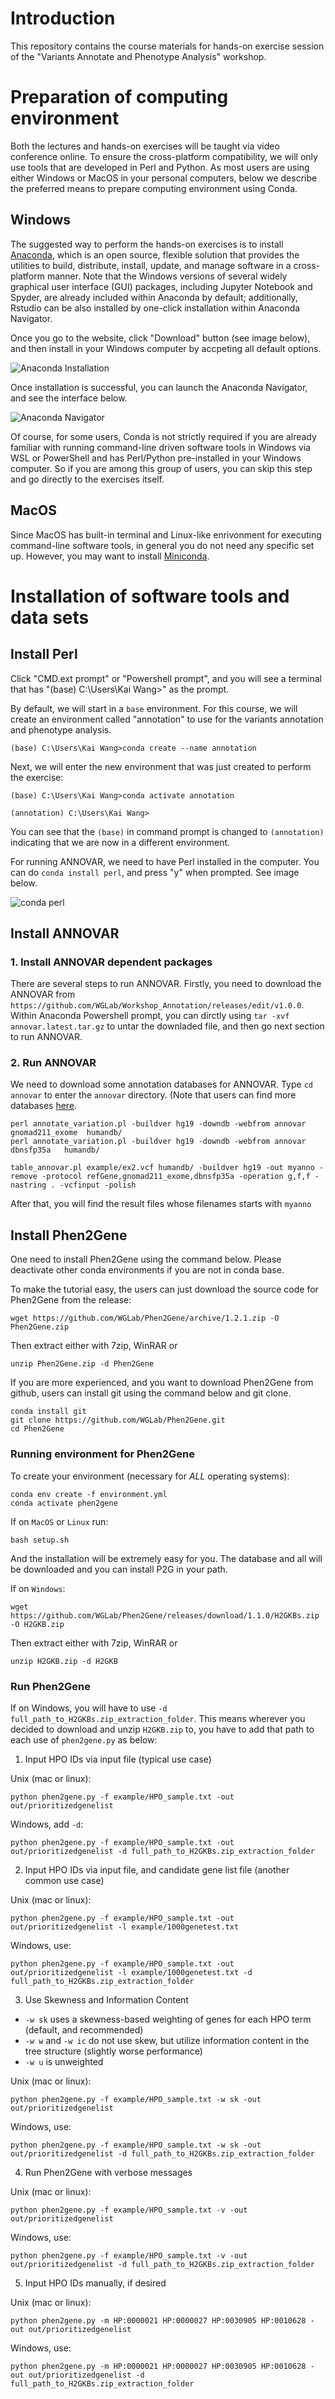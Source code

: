 # Introduction
This repository contains the course materials for hands-on exercise session of the "Variants Annotate and Phenotype Analysis" workshop. 

# Preparation of computing environment
Both the lectures and hands-on exercises will be taught via video conference online. To ensure the cross-platform compatibility, we will only use tools that are developed in Perl and Python. As most users are using either Windows or MacOS in your personal computers, below we describe the preferred means to prepare computing environment using Conda. 

## Windows
The suggested way to perform the hands-on exercises is to install [Anaconda](https://www.anaconda.com/products/individual), which is an open source, flexible solution that provides the utilities to build, distribute, install, update, and manage software in a cross-platform manner. Note that the Windows versions of several widely graphical user interface (GUI) packages, including Jupyter Notebook and Spyder, are already included within Anaconda by default; additionally, Rstudio can be also installed by one-click installation within Anaconda Navigator.

Once you go to the website, click "Download" button (see image below), and then install in your Windows computer by accpeting all default options.

![Anaconda Installation](img/anaconda.png)


Once installation is successful, you can launch the Anaconda Navigator, and see the interface below.

![Anaconda Navigator](img/navigator.png)

Of course, for some users, Conda is not strictly required if you are already familiar with running command-line driven software tools in Windows via WSL or PowerShell and has Perl/Python pre-installed in your Windows computer. So if you are among this group of users, you can skip this step and go directly to the exercises itself.



## MacOS
Since MacOS has built-in terminal and Linux-like enrivonment for executing command-line software tools, in general you do not need any specific set up. However, you may want to install [Miniconda](https://docs.conda.io/projects/conda/en/latest/user-guide/install/macos.html).


# Installation of software tools and data sets

## Install Perl

Click "CMD.ext prompt" or "Powershell prompt", and you will see a terminal that has "(base) C:\Users\Kai Wang>" as the prompt.

By default, we will start in a `base` environment. For this course, we will create an environment called "annotation" to use for the variants annotation and phenotype analysis. 

```
(base) C:\Users\Kai Wang>conda create --name annotation
```

Next, we will enter the new environment that was just created to perform the exercise:

```
(base) C:\Users\Kai Wang>conda activate annotation

(annotation) C:\Users\Kai Wang>
```

You can see that the `(base)` in command prompt is changed to `(annotation)` indicating that we are now in a different environment.

For running ANNOVAR, we need to have Perl installed in the computer. You can do `conda install perl`, and press "y" when prompted. See image below.

![conda perl](img/conda_perl.png)

## Install ANNOVAR

### 1. Install ANNOVAR dependent packages

There are several steps to run ANNOVAR. Firstly, you need to download the ANNOVAR from `https://github.com/WGLab/Workshop_Annotation/releases/edit/v1.0.0`. Within Anaconda Powershell prompt, you can dirctly using `tar -xvf annovar.latest.tar.gz` to untar the downladed file, and then go next section to run ANNOVAR.

### 2. Run ANNOVAR

We need to download some annotation databases for ANNOVAR. Type `cd annovar` to enter the `annovar` directory. (Note that users can find more databases [here](https://doc-openbio.readthedocs.io/projects/annovar/en/latest/user-guide/download/#-for-filter-based-annotation).
```
perl annotate_variation.pl -buildver hg19 -downdb -webfrom annovar gnomad211_exome  humandb/ 
perl annotate_variation.pl -buildver hg19 -downdb -webfrom annovar dbnsfp35a   humandb/ 
```

```
table_annovar.pl example/ex2.vcf humandb/ -buildver hg19 -out myanno -remove -protocol refGene,gnomad211_exome,dbnsfp35a -operation g,f,f -nastring . -vcfinput -polish
```
After that, you will find the result files whose filenames starts with `myanno`

## Install Phen2Gene

One need to install Phen2Gene using the command below. Please deactivate other conda environments if you are not in conda base.

To make the tutorial easy, the users can just download the source code for Phen2Gene from the release:

```
wget https://github.com/WGLab/Phen2Gene/archive/1.2.1.zip -O Phen2Gene.zip
```

Then extract either with 7zip, WinRAR or

```
unzip Phen2Gene.zip -d Phen2Gene
```

If you are more experienced, and you want to download Phen2Gene from github, users can install git using the command below and git clone.
```
conda install git
git clone https://github.com/WGLab/Phen2Gene.git
cd Phen2Gene
```

### Running environment for Phen2Gene

To create your environment (necessary for *ALL* operating systems):

```
conda env create -f environment.yml
conda activate phen2gene
```

If on `MacOS` or `Linux` run:

```
bash setup.sh
```
And the installation will be extremely easy for you.  The database and all will be downloaded and you can install P2G in your path.

If on `Windows`:

```
wget https://github.com/WGLab/Phen2Gene/releases/download/1.1.0/H2GKBs.zip -O H2GKB.zip
```

Then extract either with 7zip, WinRAR or

```
unzip H2GKB.zip -d H2GKB
```

### Run Phen2Gene

If on Windows, you will have to use `-d full_path_to_H2GKBs.zip_extraction_folder`.  This means wherever you decided to download and unzip `H2GKB.zip` to, you have to add that path to each use of `phen2gene.py` as below:

1. Input HPO IDs via input file (typical use case)

Unix (mac or linux):
```
python phen2gene.py -f example/HPO_sample.txt -out out/prioritizedgenelist
```
Windows, add `-d`:
```
python phen2gene.py -f example/HPO_sample.txt -out out/prioritizedgenelist -d full_path_to_H2GKBs.zip_extraction_folder
```
2. Input HPO IDs via input file, and candidate gene list file (another common use case)

Unix (mac or linux):
```
python phen2gene.py -f example/HPO_sample.txt -out out/prioritizedgenelist -l example/1000genetest.txt
```
Windows, use:
```
python phen2gene.py -f example/HPO_sample.txt -out out/prioritizedgenelist -l example/1000genetest.txt -d full_path_to_H2GKBs.zip_extraction_folder
```
3. Use Skewness and Information Content

  * `-w sk` uses a skewness-based weighting of genes for each HPO term (default, and recommended)
  * `-w w` and `-w ic` do not use skew, but utilize information content in the tree structure (slightly worse performance)
  * `-w u` is unweighted
  
Unix (mac or linux):
```
python phen2gene.py -f example/HPO_sample.txt -w sk -out out/prioritizedgenelist
```
Windows, use:
```
python phen2gene.py -f example/HPO_sample.txt -w sk -out out/prioritizedgenelist -d full_path_to_H2GKBs.zip_extraction_folder
```
4. Run Phen2Gene with verbose messages

Unix (mac or linux):
```
python phen2gene.py -f example/HPO_sample.txt -v -out out/prioritizedgenelist
```
Windows, use:
```
python phen2gene.py -f example/HPO_sample.txt -v -out out/prioritizedgenelist -d full_path_to_H2GKBs.zip_extraction_folder
```
5. Input HPO IDs manually, if desired

Unix (mac or linux):
```
python phen2gene.py -m HP:0000021 HP:0000027 HP:0030905 HP:0010628 -out out/prioritizedgenelist
```
Windows, use:
```
python phen2gene.py -m HP:0000021 HP:0000027 HP:0030905 HP:0010628 -out out/prioritizedgenelist -d full_path_to_H2GKBs.zip_extraction_folder
```



